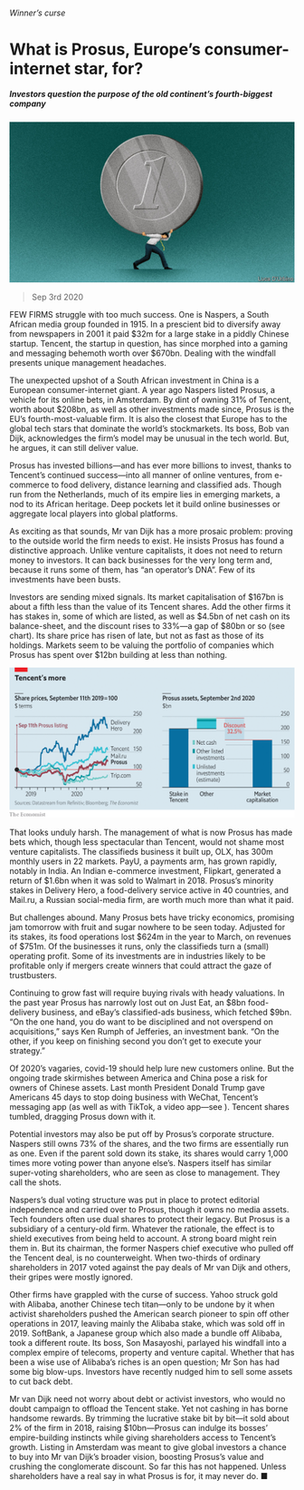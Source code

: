 ###### Winner’s curse

# What is Prosus, Europe’s consumer-internet star, for? 

##### Investors question the purpose of the old continent’s fourth-biggest company 

![image](images/20200905_WBD001_0.jpg) 

> Sep 3rd 2020 

FEW FIRMS struggle with too much success. One is Naspers, a South African media group founded in 1915. In a prescient bid to diversify away from newspapers in 2001 it paid $32m for a large stake in a piddly Chinese startup. Tencent, the startup in question, has since morphed into a gaming and messaging behemoth worth over $670bn. Dealing with the windfall presents unique management headaches.

The unexpected upshot of a South African investment in China is a European consumer-internet giant. A year ago Naspers listed Prosus, a vehicle for its online bets, in Amsterdam. By dint of owning 31% of Tencent, worth about $208bn, as well as other investments made since, Prosus is the EU’s fourth-most-valuable firm. It is also the closest that Europe has to the global tech stars that dominate the world’s stockmarkets. Its boss, Bob van Dijk, acknowledges the firm’s model may be unusual in the tech world. But, he argues, it can still deliver value.


Prosus has invested billions—and has ever more billions to invest, thanks to Tencent’s continued success—into all manner of online ventures, from e-commerce to food delivery, distance learning and classified ads. Though run from the Netherlands, much of its empire lies in emerging markets, a nod to its African heritage. Deep pockets let it build online businesses or aggregate local players into global platforms.

As exciting as that sounds, Mr van Dijk has a more prosaic problem: proving to the outside world the firm needs to exist. He insists Prosus has found a distinctive approach. Unlike venture capitalists, it does not need to return money to investors. It can back businesses for the very long term and, because it runs some of them, has “an operator’s DNA”. Few of its investments have been busts.

Investors are sending mixed signals. Its market capitalisation of $167bn is about a fifth less than the value of its Tencent shares. Add the other firms it has stakes in, some of which are listed, as well as $4.5bn of net cash on its balance-sheet, and the discount rises to 33%—a gap of $80bn or so (see chart). Its share price has risen of late, but not as fast as those of its holdings. Markets seem to be valuing the portfolio of companies which Prosus has spent over $12bn building at less than nothing.

![image](images/20200905_WBC413.png) 


That looks unduly harsh. The management of what is now Prosus has made bets which, though less spectacular than Tencent, would not shame most venture capitalists. The classifieds business it built up, OLX, has 300m monthly users in 22 markets. PayU, a payments arm, has grown rapidly, notably in India. An Indian e-commerce investment, Flipkart, generated a return of $1.6bn when it was sold to Walmart in 2018. Prosus’s minority stakes in Delivery Hero, a food-delivery service active in 40 countries, and Mail.ru, a Russian social-media firm, are worth much more than what it paid.

But challenges abound. Many Prosus bets have tricky economics, promising jam tomorrow with fruit and sugar nowhere to be seen today. Adjusted for its stakes, its food operations lost $624m in the year to March, on revenues of $751m. Of the businesses it runs, only the classifieds turn a (small) operating profit. Some of its investments are in industries likely to be profitable only if mergers create winners that could attract the gaze of trustbusters.

Continuing to grow fast will require buying rivals with heady valuations. In the past year Prosus has narrowly lost out on Just Eat, an $8bn food-delivery business, and eBay’s classified-ads business, which fetched $9bn. “On the one hand, you do want to be disciplined and not overspend on acquisitions,” says Ken Rumph of Jefferies, an investment bank. “On the other, if you keep on finishing second you don’t get to execute your strategy.”

Of 2020’s vagaries, covid-19 should help lure new customers online. But the ongoing trade skirmishes between America and China pose a risk for owners of Chinese assets. Last month President Donald Trump gave Americans 45 days to stop doing business with WeChat, Tencent’s messaging app (as well as with TikTok, a video app—see ). Tencent shares tumbled, dragging Prosus down with it.

Potential investors may also be put off by Prosus’s corporate structure. Naspers still owns 73% of the shares, and the two firms are essentially run as one. Even if the parent sold down its stake, its shares would carry 1,000 times more voting power than anyone else’s. Naspers itself has similar super-voting shareholders, who are seen as close to management. They call the shots.

Naspers’s dual voting structure was put in place to protect editorial independence and carried over to Prosus, though it owns no media assets. Tech founders often use dual shares to protect their legacy. But Prosus is a subsidiary of a century-old firm. Whatever the rationale, the effect is to shield executives from being held to account. A strong board might rein them in. But its chairman, the former Naspers chief executive who pulled off the Tencent deal, is no counterweight. When two-thirds of ordinary shareholders in 2017 voted against the pay deals of Mr van Dijk and others, their gripes were mostly ignored.

Other firms have grappled with the curse of success. Yahoo struck gold with Alibaba, another Chinese tech titan—only to be undone by it when activist shareholders pushed the American search pioneer to spin off other operations in 2017, leaving mainly the Alibaba stake, which was sold off in 2019. SoftBank, a Japanese group which also made a bundle off Alibaba, took a different route. Its boss, Son Masayoshi, parlayed his windfall into a complex empire of telecoms, property and venture capital. Whether that has been a wise use of Alibaba’s riches is an open question; Mr Son has had some big blow-ups. Investors have recently nudged him to sell some assets to cut back debt.

Mr van Dijk need not worry about debt or activist investors, who would no doubt campaign to offload the Tencent stake. Yet not cashing in has borne handsome rewards. By trimming the lucrative stake bit by bit—it sold about 2% of the firm in 2018, raising $10bn—Prosus can indulge its bosses’ empire-building instincts while giving shareholders access to Tencent’s growth. Listing in Amsterdam was meant to give global investors a chance to buy into Mr van Dijk’s broader vision, boosting Prosus’s value and crushing the conglomerate discount. So far this has not happened. Unless shareholders have a real say in what Prosus is for, it may never do. ■

